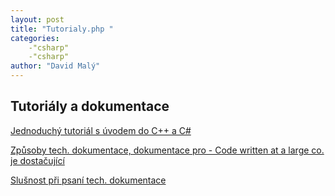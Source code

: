 ```yaml
---
layout: post
title: "Tutorialy.php "
categories:
    -"csharp"
    -"csharp"
author: "David Malý"
--- 
```



##   Tutoriály a dokumentace 

[Jednoduchý tutoriál s úvodem do C++ a C#](http://www.cs.vsb.cz/behalek/vyuka/pcsharp/text/ch04s01.html) 

[Způsoby tech. dokumentace, dokumentace pro - Code written at a large co. je dostačující](http://biblipole.com/most-viewed/6-types-of-programmers-846) 

[Slušnost při psaní tech. dokumentace](http://biblipole.com/top-rated/i-am-so-sorry-for-using-database-in-the-view-file-for-the-first-time-in-my-life-962) 

